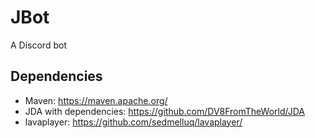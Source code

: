 # JBot
A Discord bot


## Dependencies
* Maven: https://maven.apache.org/
* JDA with dependencies: https://github.com/DV8FromTheWorld/JDA
* lavaplayer: https://github.com/sedmelluq/lavaplayer/
